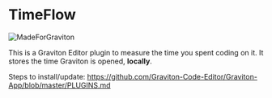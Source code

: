 # TimeFlow

![MadeForGraviton](https://raw.githubusercontent.com/Graviton-Code-Editor/website/master/src/badges/made_for_graviton.svg?sanitize=true)

This is a Graviton Editor plugin to measure the time you spent 
coding on it. It stores the time Graviton is opened, 
**locally**. 

Steps to install/update: 
https://github.com/Graviton-Code-Editor/Graviton-App/blob/master/PLUGINS.md


